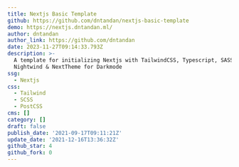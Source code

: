 ```yaml
---
title: Nextjs Basic Template
github: https://github.com/dntandan/nextjs-basic-template
demo: https://nextjs.dntandan.ml/
author: dntandan
author_link: https://github.com/dntandan
date: 2023-11-27T09:14:33.793Z
description: >-
  A template for initializing Nextjs with TailwindCSS, Typescript, SASS,
  Nightwind & NextTheme for Darkmode
ssg:
  - Nextjs
css:
  - Tailwind
  - SCSS
  - PostCSS
cms: []
category: []
draft: false
publish_date: '2021-09-17T09:11:21Z'
update_date: '2021-12-16T13:36:32Z'
github_star: 4
github_fork: 0
---
```

